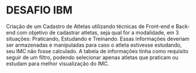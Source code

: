 # DESAFIO IBM
Criação de um Cadastro de Atletas utilizando técnicas de Front-end e Back-end com objetivo de cadastrar atletas, seja qual for a modalidade, em 3 situações: Praticando, Estudando e Treinando.
Essas informações deveriam ser armazenadas e manipuladas para caso o atleta estivesse estudando, seu IMC não fosse calculado.
A tabela de informações tinha como requisito seguir de um filtro, podendo selecionar apenas atletas que praticam ou estudam para melhor visualização do IMC.


